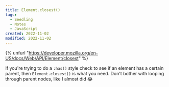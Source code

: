 ```yaml
---
title: Element.closest()
tags:
  - Seedling
  - Notes
  - JavaScript
created: 2022-11-02
modified: 2022-11-02
---
```


{% unfurl "https://developer.mozilla.org/en-US/docs/Web/API/Element/closest" %}

If you're trying to do a `:has()` style check to see if an element has a certain parent, then `Element.closest()` is what you need. Don't bother with looping through parent nodes, like I almost did :joy:
